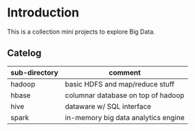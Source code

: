 # Introduction

This is a collection mini projects to explore Big Data.

## Catelog

| sub-directory      | comment                             |
| ------------------ | ----------------------------------- |
| hadoop             | basic HDFS and map/reduce stuff     |
| hbase              | columnar database on top of hadoop  |
| hive               | dataware w/ SQL interface           |
| spark              | in-memory big data analytics engine |
